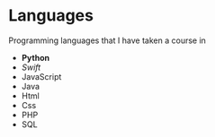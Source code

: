 # Languages

Programming languages that I have taken a course in 

- **Python**
- _Swift_
- JavaScript
- Java
- Html
- Css
- PHP
- SQL
